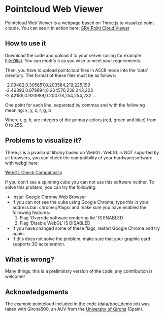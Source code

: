 Pointcloud Web Viewer
=============

Pointcloud Web Viewer is a webpage based on Three.js to visualize point clouds. You can see it in action here:
[SRV Point Cloud Viewer][link_srv]


How to use it
-------

Download the code and upload it to your server (using for example [FileZilla][link_filezilla]). You can modify it as you wish to meet your requirements.

Then, you have to upload pointcloud files in ASCII mode into the 'data' directory. The format of these files must be as follows:

-2.09482,0.305857,0.203584,219,225,199
-2.46393,0.879894,0.204576,238,243,203
-2.42189,0.920989,0.200718,254,254,232
....

One point for each line, separated by commas and with the following meaning:
x, y, z, r, g, b

Where r, g, b, are integers of the primary colors (red, green and blue) from 0 to 255.

Problems to visualize it?
-------

Three.js is a javascript library based on WebGL. WebGL is NOT suported by all browsers, you can check the compatibility of your hardware/software with webgl here:

[WebGL Check Compatibility][link_webgl]

If you don't see a spinning cube you can not use this software neither. To solve this problem, you can try the following:

* Install Google Chrome Web Browser
* If you can not see the cube using Google Chrome, type this in your address bar: chrome://flags/ and make sure you have enabled the following features:
	1. Flag 'Override software rendering list' IS ENABLED
	2. Flag 'Disable WebGL' IS DISABLED
* If you have changed some of these flags, restart Google Chrome and try again.
* If this does not solve the problem, make sure that your graphic card supports 3D acceleration.

What is wrong?
-------

Many things, this is a preliminary version of the code, any contribution is welcome!


Acknowledgements
-------

The example pointcloud included in the code (data/pool_demo.txt) was taken with Girona500, an AUV from the [University of Girona][link_cirs] (Spain).

[link_srv]: http://srv.uib.es/pointclouds/
[link_filezilla]: https://filezilla-project.org/
[link_cirs]: http://cirs.udg.edu/CIRS/News/News.html
[link_webgl]: http://get.webgl.org/